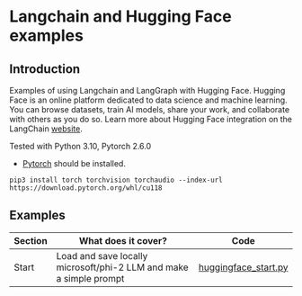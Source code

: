 # Langchain and Hugging Face examples

## Introduction

Examples of using Langchain and LangGraph with Hugging Face.
Hugging Face is an online platform dedicated to data science and machine learning. You can browse datasets, train AI models, share your work, and collaborate with others as you do so.
Learn more about Hugging Face integration on the LangChain [website](https://python.langchain.com/docs/integrations/providers/huggingface/).

Tested with Python 3.10, Pytorch 2.6.0

* [Pytorch](https://pytorch.org/) should be installed. 
``` shell
pip3 install torch torchvision torchaudio --index-url https://download.pytorch.org/whl/cu118
```


## Examples
| **Section** | **What does it cover?**                                            | **Code**                                                               |
|-------------|--------------------------------------------------------------------|------------------------------------------------------------------------|
| Start       | Load and save locally microsoft/phi-2 LLM and make a simple prompt | [huggingface_start.py](huggingface_start.py)                           |
